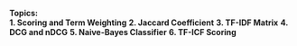 **Topics:**\
**1. Scoring and Term Weighting**
**2. Jaccard Coefficient**
**3. TF-IDF Matrix**
**4. DCG and nDCG**
**5. Naive-Bayes Classifier**
**6. TF-ICF Scoring**
